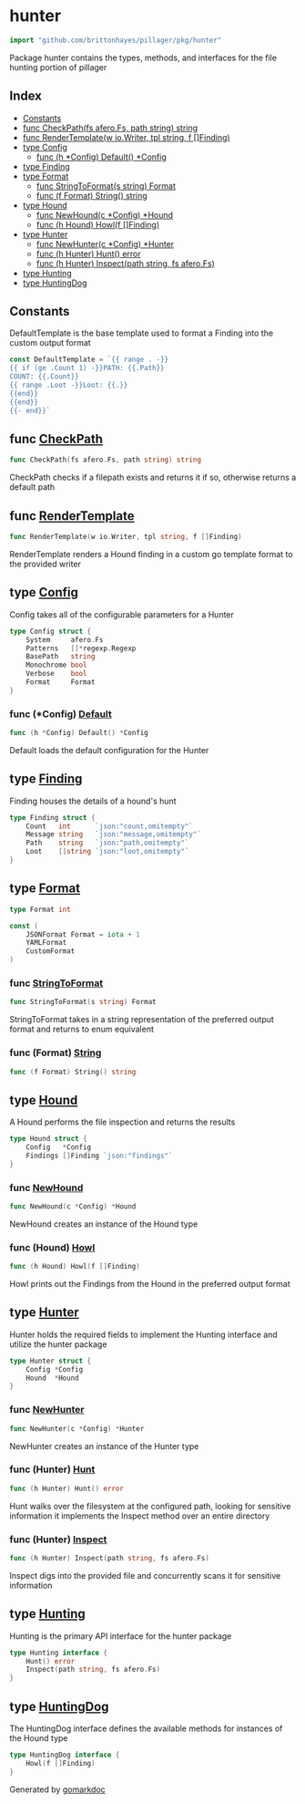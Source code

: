 <!-- Code generated by gomarkdoc. DO NOT EDIT -->

# hunter

```go
import "github.com/brittonhayes/pillager/pkg/hunter"
```

Package hunter contains the types\, methods\, and interfaces for the file hunting portion of pillager

## Index

- [Constants](<#constants>)
- [func CheckPath(fs afero.Fs, path string) string](<#func-checkpath>)
- [func RenderTemplate(w io.Writer, tpl string, f []Finding)](<#func-rendertemplate>)
- [type Config](<#type-config>)
  - [func (h *Config) Default() *Config](<#func-config-default>)
- [type Finding](<#type-finding>)
- [type Format](<#type-format>)
  - [func StringToFormat(s string) Format](<#func-stringtoformat>)
  - [func (f Format) String() string](<#func-format-string>)
- [type Hound](<#type-hound>)
  - [func NewHound(c *Config) *Hound](<#func-newhound>)
  - [func (h Hound) Howl(f []Finding)](<#func-hound-howl>)
- [type Hunter](<#type-hunter>)
  - [func NewHunter(c *Config) *Hunter](<#func-newhunter>)
  - [func (h Hunter) Hunt() error](<#func-hunter-hunt>)
  - [func (h Hunter) Inspect(path string, fs afero.Fs)](<#func-hunter-inspect>)
- [type Hunting](<#type-hunting>)
- [type HuntingDog](<#type-huntingdog>)


## Constants

DefaultTemplate is the base template used to format a Finding into the custom output format

```go
const DefaultTemplate = `{{ range . -}}
{{ if (ge .Count 1) -}}PATH: {{.Path}}
COUNT: {{.Count}}
{{ range .Loot -}}Loot: {{.}}
{{end}}
{{end}}
{{- end}}`
```

## func [CheckPath](<https://github.com/brittonhayes/pillager/blob/main/pkg/hunter/helpers.go#L11>)

```go
func CheckPath(fs afero.Fs, path string) string
```

CheckPath checks if a filepath exists and returns it if so\, otherwise returns a default path

## func [RenderTemplate](<https://github.com/brittonhayes/pillager/blob/main/pkg/hunter/template.go#L21>)

```go
func RenderTemplate(w io.Writer, tpl string, f []Finding)
```

RenderTemplate renders a Hound finding in a custom go template format to the provided writer

## type [Config](<https://github.com/brittonhayes/pillager/blob/main/pkg/hunter/config.go#L11-L18>)

Config takes all of the configurable parameters for a Hunter

```go
type Config struct {
    System     afero.Fs
    Patterns   []*regexp.Regexp
    BasePath   string
    Monochrome bool
    Verbose    bool
    Format     Format
}
```

### func \(\*Config\) [Default](<https://github.com/brittonhayes/pillager/blob/main/pkg/hunter/config.go#L22>)

```go
func (h *Config) Default() *Config
```

Default loads the default configuration for the Hunter

## type [Finding](<https://github.com/brittonhayes/pillager/blob/main/pkg/hunter/hound.go#L26-L31>)

Finding houses the details of a hound's hunt

```go
type Finding struct {
    Count   int      `json:"count,omitempty"`
    Message string   `json:"message,omitempty"`
    Path    string   `json:"path,omitempty"`
    Loot    []string `json:"loot,omitempty"`
}
```

## type [Format](<https://github.com/brittonhayes/pillager/blob/main/pkg/hunter/format.go#L9>)

```go
type Format int
```

```go
const (
    JSONFormat Format = iota + 1
    YAMLFormat
    CustomFormat
)
```

### func [StringToFormat](<https://github.com/brittonhayes/pillager/blob/main/pkg/hunter/helpers.go#L28>)

```go
func StringToFormat(s string) Format
```

StringToFormat takes in a string representation of the preferred output format and returns to enum equivalent

### func \(Format\) [String](<https://github.com/brittonhayes/pillager/blob/main/pkg/hunter/format.go#L11>)

```go
func (f Format) String() string
```

## type [Hound](<https://github.com/brittonhayes/pillager/blob/main/pkg/hunter/hound.go#L20-L23>)

A Hound performs the file inspection and returns the results

```go
type Hound struct {
    Config   *Config
    Findings []Finding `json:"findings"`
}
```

### func [NewHound](<https://github.com/brittonhayes/pillager/blob/main/pkg/hunter/hound.go#L34>)

```go
func NewHound(c *Config) *Hound
```

NewHound creates an instance of the Hound type

### func \(Hound\) [Howl](<https://github.com/brittonhayes/pillager/blob/main/pkg/hunter/hound.go#L50>)

```go
func (h Hound) Howl(f []Finding)
```

Howl prints out the Findings from the Hound in the preferred output format

## type [Hunter](<https://github.com/brittonhayes/pillager/blob/main/pkg/hunter/hunter.go#L15-L18>)

Hunter holds the required fields to implement the Hunting interface and utilize the hunter package

```go
type Hunter struct {
    Config *Config
    Hound  *Hound
}
```

### func [NewHunter](<https://github.com/brittonhayes/pillager/blob/main/pkg/hunter/hunter.go#L29>)

```go
func NewHunter(c *Config) *Hunter
```

NewHunter creates an instance of the Hunter type

### func \(Hunter\) [Hunt](<https://github.com/brittonhayes/pillager/blob/main/pkg/hunter/hunter.go#L45>)

```go
func (h Hunter) Hunt() error
```

Hunt walks over the filesystem at the configured path\, looking for sensitive information it implements the Inspect method over an entire directory

### func \(Hunter\) [Inspect](<https://github.com/brittonhayes/pillager/blob/main/pkg/hunter/hunter.go#L67>)

```go
func (h Hunter) Inspect(path string, fs afero.Fs)
```

Inspect digs into the provided file and concurrently scans it for sensitive information

## type [Hunting](<https://github.com/brittonhayes/pillager/blob/main/pkg/hunter/hunter.go#L23-L26>)

Hunting is the primary API interface for the hunter package

```go
type Hunting interface {
    Hunt() error
    Inspect(path string, fs afero.Fs)
}
```

## type [HuntingDog](<https://github.com/brittonhayes/pillager/blob/main/pkg/hunter/hound.go#L15-L17>)

The HuntingDog interface defines the available methods for instances of the Hound type

```go
type HuntingDog interface {
    Howl(f []Finding)
}
```



Generated by [gomarkdoc](<https://github.com/princjef/gomarkdoc>)
